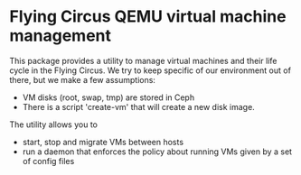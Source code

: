 # Flying Circus QEMU virtual machine management

This package provides a utility to manage virtual machines and their life cycle in the Flying Circus.
We try to keep specific of our environment out of there, but we make a few assumptions:

* VM disks (root, swap, tmp) are stored in Ceph
* There is a script 'create-vm' that will create a new disk image.

The utility allows you to

* start, stop and migrate VMs between hosts
* run a daemon that enforces the policy about running VMs
  given by a set of config files

